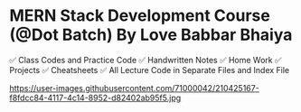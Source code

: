 # MERN Stack Development Course (@Dot Batch) By Love Babbar Bhaiya

✅ Class Codes and Practice Code
✅ Handwritten Notes
✅ Home Work
✅ Projects
✅ Cheatsheets
✅ All Lecture Code in Separate Files and Index File

https://user-images.githubusercontent.com/71000042/210425167-f8fdcc84-4117-4c14-8952-d82402ab95f5.jpg
